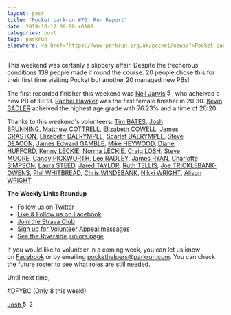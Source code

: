 ```yaml
---
layout: post
title: "Pocket parkrun #70: Run Report"
date: 2019-10-12 09:00 +0100
categories: post
tags: parkrun
elsewhere: <a href="https://www.parkrun.org.uk/pocket/news/">Pocket parkrun</a>
---
```


This weekend was certanly a slippery affair. Despite the trecherous conditions 139 people made it round the course. 20 people chose this for their first time visiting Pocket but another 20 managed new PBs!

The first recorded finisher this weekend was&nbsp;<a href="https://www.parkrun.org.uk/pocket/results/latestresults/athletehistory?athleteNumber=2543705" target="_top">Neil Jarvis</a>&nbsp;<a href="https://images.parkrun.com/blogs.dir/1667/files/2019/02/50_club_mini-e1550336989477.jpg"><img class="alignnone size-full wp-image-476" src="https://images.parkrun.com/blogs.dir/1667/files/2019/02/50_club_mini-e1550336989477.jpg" alt="50_club_mini" width="15" height="15"></a>&nbsp;who acheived a new PB of 19:18.&nbsp;<a href="https://www.parkrun.org.uk/pocket/results/latestresults/athletehistory?athleteNumber=671848" target="_top">Rachel Hawker</a>&nbsp;was the first female finisher in 20:30.&nbsp;<a href="https://www.parkrun.org.uk/pocket/results/latestresults/athletehistory?athleteNumber=5496378" target="_top">Kevin SADLER</a>&nbsp;acheived the highest age grade with 76.23% and a time of 20:20.

Thanks to this weekend's volunteers:&nbsp;<a href="https://www.parkrun.org.uk/pocket/results/latestresults/athletehistory/?athleteNumber=5619904">Tim BATES</a>,&nbsp;<a href="https://www.parkrun.org.uk/pocket/results/latestresults/athletehistory/?athleteNumber=4196740">Josh BRUNNING</a>,&nbsp;<a href="https://www.parkrun.org.uk/pocket/results/latestresults/athletehistory/?athleteNumber=1165737">Matthew COTTRELL</a>,&nbsp;<a href="https://www.parkrun.org.uk/pocket/results/latestresults/athletehistory/?athleteNumber=5095759">Elizabeth COWELL</a>,&nbsp;<a href="https://www.parkrun.org.uk/pocket/results/latestresults/athletehistory/?athleteNumber=5250997">James CRASTON</a>,&nbsp;<a href="https://www.parkrun.org.uk/pocket/results/latestresults/athletehistory/?athleteNumber=3778770">Elizabeth DALRYMPLE</a>,&nbsp;<a href="https://www.parkrun.org.uk/pocket/results/latestresults/athletehistory/?athleteNumber=3042815">Scarlet DALRYMPLE</a>,&nbsp;<a href="https://www.parkrun.org.uk/pocket/results/latestresults/athletehistory/?athleteNumber=121879">Steve DEACON</a>,&nbsp;<a href="https://www.parkrun.org.uk/pocket/results/latestresults/athletehistory/?athleteNumber=32602">James Edward GAMBLE</a>,&nbsp;<a href="https://www.parkrun.org.uk/pocket/results/latestresults/athletehistory/?athleteNumber=4111276">Mike HEYWOOD</a>,&nbsp;<a href="https://www.parkrun.org.uk/pocket/results/latestresults/athletehistory/?athleteNumber=340498">Diane HUFFORD</a>,&nbsp;<a href="https://www.parkrun.org.uk/pocket/results/latestresults/athletehistory/?athleteNumber=4073128">Kenny LECKIE</a>,&nbsp;<a href="https://www.parkrun.org.uk/pocket/results/latestresults/athletehistory/?athleteNumber=85968">Norma LECKIE</a>,&nbsp;<a href="https://www.parkrun.org.uk/pocket/results/latestresults/athletehistory/?athleteNumber=4634930">Craig LOSH</a>,&nbsp;<a href="https://www.parkrun.org.uk/pocket/results/latestresults/athletehistory/?athleteNumber=1771782">Steve MOORE</a>,&nbsp;<a href="https://www.parkrun.org.uk/pocket/results/latestresults/athletehistory/?athleteNumber=6109930">Candy PICKWORTH</a>,&nbsp;<a href="https://www.parkrun.org.uk/pocket/results/latestresults/athletehistory/?athleteNumber=20468">Lee RADLEY</a>,&nbsp;<a href="https://www.parkrun.org.uk/pocket/results/latestresults/athletehistory/?athleteNumber=5891531">James RYAN</a>,&nbsp;<a href="https://www.parkrun.org.uk/pocket/results/latestresults/athletehistory/?athleteNumber=2079756">Charlotte SIMPSON</a>,&nbsp;<a href="https://www.parkrun.org.uk/pocket/results/latestresults/athletehistory/?athleteNumber=653409">Laura STEED</a>,&nbsp;<a href="https://www.parkrun.org.uk/pocket/results/latestresults/athletehistory/?athleteNumber=4706699">Jared TAYLOR</a>,&nbsp;<a href="https://www.parkrun.org.uk/pocket/results/latestresults/athletehistory/?athleteNumber=4701413">Ruth TELLIS</a>,&nbsp;<a href="https://www.parkrun.org.uk/pocket/results/latestresults/athletehistory/?athleteNumber=6042788">Joe TRICKLEBANK-OWENS</a>,&nbsp;<a href="https://www.parkrun.org.uk/pocket/results/latestresults/athletehistory/?athleteNumber=944146">Phil WHITBREAD</a>,&nbsp;<a href="https://www.parkrun.org.uk/pocket/results/latestresults/athletehistory/?athleteNumber=530376">Chris WINDEBANK</a>,&nbsp;<a href="https://www.parkrun.org.uk/pocket/results/latestresults/athletehistory/?athleteNumber=4524361">Nikki WRIGHT</a>,&nbsp;<a href="https://www.parkrun.org.uk/pocket/results/latestresults/athletehistory/?athleteNumber=4634189">Alison WRIGHT</a>

<strong>The Weekly Links Roundup</strong>
<ul>
 	<li><a href="https://twitter.com/pocketparkrun" target="_blank" rel="noopener">Follow us on Twitter</a></li>
 	<li><a href="https://www.facebook.com/pocketparkrun/" target="_blank" rel="noopener">Like &amp; Follow us on Facebook</a></li>
 	<li><a href="https://www.strava.com/clubs/pocketparkrun" target="_blank" rel="noopener">Join the Strava Club</a></li>
 	<li><a href="https://www.parkrun.com/runner/opt-ins/?Country=UK" target="_blank" rel="noopener">Sign up for Volunteer Appeal messages</a></li>
 	<li><a href="https://www.parkrun.org.uk/riversidestneots-juniors/">See the Riverside juniors page</a></li>
</ul>
If you would like to volunteer in a coming week, you can let us know on&nbsp;<a href="https://www.facebook.com/pocketparkrun/" target="_blank" rel="noopener">Facebook</a>&nbsp;or by emailing&nbsp;<a href="mailto:pockethelpers@parkrun.com">pockethelpers@parkrun.com</a>. You can check the&nbsp;<a title="future roster" href="http://www.parkrun.org.uk/pocket/futureroster/">future roster</a>&nbsp;to see what roles are still needed.

Until next time,

#DFYBC (Only 8 this week!)

<a href="http://www.parkrun.org.uk/results/athleteresultshistory/?athleteNumber=4196740" target="_blank" rel="noopener">Josh&nbsp;</a><a href="https://images.parkrun.com/blogs.dir/1667/files/2019/02/50_club_mini-e1550336989477.jpg"><img class="alignnone size-full wp-image-476" src="https://images.parkrun.com/blogs.dir/1667/files/2019/02/50_club_mini-e1550336989477.jpg" alt="50_club_mini" width="15" height="15"></a><a href="https://images.parkrun.com/blogs.dir/1667/files/2019/02/25_club_mini-e1550337100687.jpg"><img class="alignnone size-full wp-image-458" src="https://images.parkrun.com/blogs.dir/1667/files/2019/02/25_club_mini-e1550337100687.jpg" alt="25_club_mini" width="15" height="15"></a>